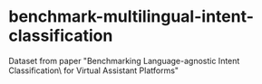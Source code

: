 # benchmark-multilingual-intent-classification
Dataset from paper "Benchmarking Language-agnostic Intent Classification\\ for Virtual Assistant Platforms"
